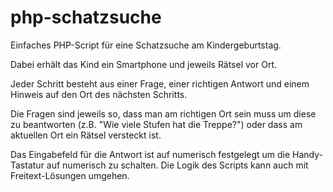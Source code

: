 # php-schatzsuche
Einfaches PHP-Script für eine Schatzsuche am Kindergeburtstag.

Dabei erhält das Kind ein Smartphone und jeweils Rätsel vor Ort. 

Jeder Schritt besteht aus einer Frage, einer richtigen Antwort und einem Hinweis auf den Ort des nächsten Schritts.

Die Fragen sind jeweils so, dass man am richtigen Ort sein muss um diese zu beantworten (z.B. "Wie viele Stufen hat die Treppe?") oder dass am aktuellen Ort ein Rätsel versteckt ist.

Das Eingabefeld für die Antwort ist auf numerisch festgelegt um die Handy-Tastatur auf numerisch zu schalten. Die Logik des Scripts kann auch mit Freitext-Lösungen umgehen.

